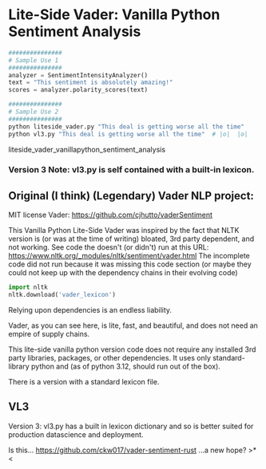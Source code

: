 
# Lite-Side Vader: Vanilla Python Sentiment Analysis
```python
###############
# Sample Use 1
###############
analyzer = SentimentIntensityAnalyzer()
text = "This sentiment is absolutely amazing!"
scores = analyzer.polarity_scores(text)

###############
# Sample Use 2
###############
python liteside_vader.py "This deal is getting worse all the time"
python vl3.py "This deal is getting worse all the time"  # |o|  |o|
```

liteside_vader_vanillapython_sentiment_analysis

### Version 3 Note: vl3.py is self contained with a built-in lexicon.

## Original (I think) (Legendary) Vader NLP project:
MIT license Vader: https://github.com/cjhutto/vaderSentiment 



This Vanilla Python Lite-Side Vader was inspired by 
the fact that NLTK version is (or was at the time 
of writing) bloated, 3rd party dependent, 
and not working. See code the doesn't (or didn't)
 run at this URL:
https://www.nltk.org/_modules/nltk/sentiment/vader.html
The incomplete code did not run because it was 
missing this code section (or maybe they could not 
keep up with the dependency chains in their evolving code)
```python
import nltk
nltk.download('vader_lexicon')
```
Relying upon dependencies is an endless liability.

Vader, as you can see here, is lite, fast, and beautiful,
and does not need an empire of supply chains.


This lite-side vanilla python version code 
does not require any installed 3rd party 
libraries, packages, or other dependencies.
It uses only standard-library python and
(as of python 3.12, should run out of the box).

There is a version with a standard lexicon file.
## VL3
Version 3: vl3.py has a built in lexicon dictionary and so is
better suited for production datascience and deployment.

Is this...
https://github.com/ckw017/vader-sentiment-rust
 ...a new hope? >*<
